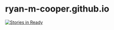 ryan-m-cooper.github.io
=======================
[![Stories in Ready](https://badge.waffle.io/ryan-m-cooper/ryan-m-cooper.github.io.png?label=ready&title=Ready)](http://waffle.io/ryan-m-cooper/ryan-m-cooper.github.io)
